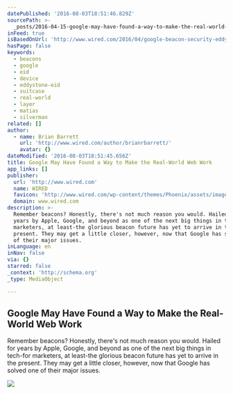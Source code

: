 ```yaml
---
datePublished: '2016-08-03T18:51:46.829Z'
sourcePath: >-
  _posts/2016-04-15-google-may-have-found-a-way-to-make-the-real-world-web-work.md
inFeed: true
isBasedOnUrl: 'http://www.wired.com/2016/04/google-beacon-security-eddystone/'
hasPage: false
keywords:
  - beacons
  - google
  - eid
  - device
  - eddystone-eid
  - suitcase
  - real-world
  - layer
  - matias
  - silverman
related: []
author:
  - name: Brian Barrett
    url: 'http://www.wired.com/author/brianrbarrett/'
    avatar: {}
dateModified: '2016-08-03T18:51:45.656Z'
title: Google May Have Found a Way to Make the Real-World Web Work
app_links: []
publisher:
  url: 'http://www.wired.com'
  name: WIRED
  favicon: 'http://www.wired.com/wp-content/themes/Phoenix/assets/images/favicon.ico'
  domain: www.wired.com
description: >-
  Remember beacons? Honestly, there's not much reason you would. Hailed for
  years by Apple, Google, and beyond as one of the next big things in tech-for
  marketers, at least-the glorious beacon future has yet to arrive in the
  present. They may get a little closer, however, now that Google has solved one
  of their major issues.
inLanguage: en
inNav: false
via: {}
starred: false
_context: 'http://schema.org'
_type: MediaObject

---
```

<article style=""><h1>Google May Have Found a Way to Make the Real-World Web Work</h1><p>Remember beacons? Honestly, there's not much reason you would. Hailed for years by Apple, Google, and beyond as one of the next big things in tech-for marketers, at least-the glorious beacon future has yet to arrive in the present. They may get a little closer, however, now that Google has solved one of their major issues.</p><img src="http://www.wired.com/wp-content/uploads/2016/04/GettyImages-505252351-f-1200x630.jpg" /></article>